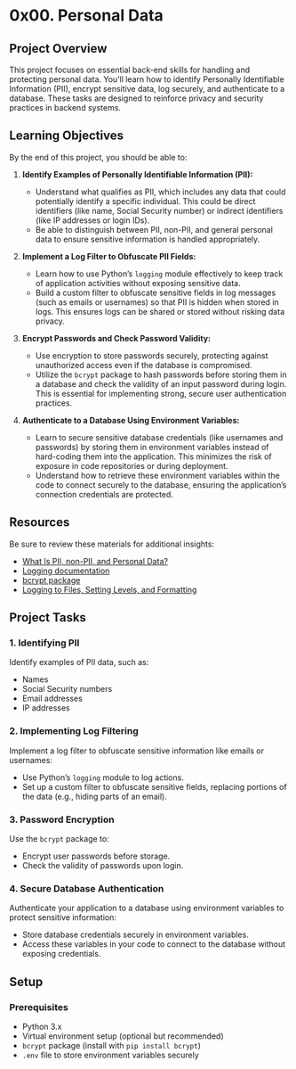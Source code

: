 # 0x00. Personal Data

## Project Overview
This project focuses on essential back-end skills for handling and protecting personal data. You’ll learn how to identify Personally Identifiable Information (PII), encrypt sensitive data, log securely, and authenticate to a database. These tasks are designed to reinforce privacy and security practices in backend systems.


## Learning Objectives
By the end of this project, you should be able to:

1. **Identify Examples of Personally Identifiable Information (PII):**
   - Understand what qualifies as PII, which includes any data that could potentially identify a specific individual. This could be direct identifiers (like name, Social Security number) or indirect identifiers (like IP addresses or login IDs).
   - Be able to distinguish between PII, non-PII, and general personal data to ensure sensitive information is handled appropriately.

2. **Implement a Log Filter to Obfuscate PII Fields:**
   - Learn how to use Python’s `logging` module effectively to keep track of application activities without exposing sensitive data.
   - Build a custom filter to obfuscate sensitive fields in log messages (such as emails or usernames) so that PII is hidden when stored in logs. This ensures logs can be shared or stored without risking data privacy.

3. **Encrypt Passwords and Check Password Validity:**
   - Use encryption to store passwords securely, protecting against unauthorized access even if the database is compromised.
   - Utilize the `bcrypt` package to hash passwords before storing them in a database and check the validity of an input password during login. This is essential for implementing strong, secure user authentication practices.

4. **Authenticate to a Database Using Environment Variables:**
   - Learn to secure sensitive database credentials (like usernames and passwords) by storing them in environment variables instead of hard-coding them into the application. This minimizes the risk of exposure in code repositories or during deployment.
   - Understand how to retrieve these environment variables within the code to connect securely to the database, ensuring the application’s connection credentials are protected.

## Resources
Be sure to review these materials for additional insights:
- [What Is PII, non-PII, and Personal Data?](#)
- [Logging documentation](#)
- [bcrypt package](#)
- [Logging to Files, Setting Levels, and Formatting](#)

## Project Tasks

### 1. Identifying PII
Identify examples of PII data, such as:
- Names
- Social Security numbers
- Email addresses
- IP addresses

### 2. Implementing Log Filtering
Implement a log filter to obfuscate sensitive information like emails or usernames:
- Use Python’s `logging` module to log actions.
- Set up a custom filter to obfuscate sensitive fields, replacing portions of the data (e.g., hiding parts of an email).

### 3. Password Encryption
Use the `bcrypt` package to:
- Encrypt user passwords before storage.
- Check the validity of passwords upon login.

### 4. Secure Database Authentication
Authenticate your application to a database using environment variables to protect sensitive information:
- Store database credentials securely in environment variables.
- Access these variables in your code to connect to the database without exposing credentials.

## Setup

### Prerequisites
- Python 3.x
- Virtual environment setup (optional but recommended)
- `bcrypt` package (install with `pip install bcrypt`)
- `.env` file to store environment variables securely



